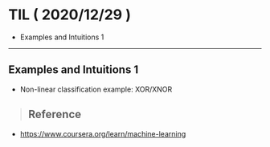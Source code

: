 # TIL ( 2020/12/29 )

- Examples and Intuitions 1

---

## Examples and Intuitions 1

- Non-linear classification example: XOR/XNOR





>## Reference

- https://www.coursera.org/learn/machine-learning

